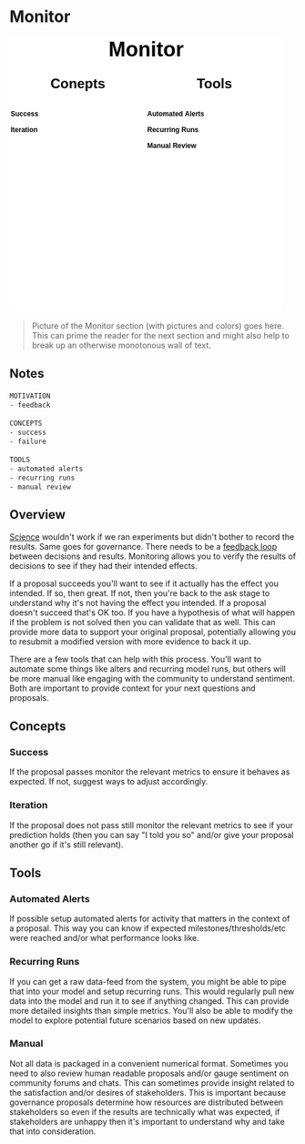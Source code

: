 # Monitor

![](img/cag-map-0.0.3-monitor.png)

> Picture of the Monitor section (with pictures and colors) goes here. This can prime the reader for the next section and might also help to break up an otherwise monotonous wall of text.

## Notes

```
MOTIVATION
- feedback

CONCEPTS
- success
- failure

TOOLS
- automated alerts
- recurring runs
- manual review
```

## Overview

[Science](https://en.wikipedia.org/wiki/Science) wouldn't work if we ran experiments but didn't bother to record the results. Same goes for governance. There needs to be a [feedback loop](https://en.wikipedia.org/wiki/Feedback) between decisions and results. Monitoring allows you to verify the results of decisions to see if they had their intended effects.

If a proposal succeeds you'll want to see if it actually has the effect you intended. If so, then great. If not, then you're back to the ask stage to understand why it's not having the effect you intended. If a proposal doesn't succeed that's OK too. If you have a hypothesis of what will happen if the problem is not solved then you can validate that as well. This can provide more data to support your original proposal, potentially allowing you to resubmit a modified version with more evidence to back it up.

There are a few tools that can help with this process. You'll want to automate some things like alters and recurring model runs, but others will be more manual like engaging with the community to understand sentiment. Both are important to provide context for your next questions and proposals.

## Concepts

### Success

If the proposal passes monitor the relevant metrics to ensure it behaves as expected. If not, suggest ways to adjust accordingly.

### Iteration

If the proposal does not pass still monitor the relevant metrics to see if your prediction holds (then you can say "I told you so" and/or give your proposal another go if it's still relevant).

## Tools

### Automated Alerts

If possible setup automated alerts for activity that matters in the context of a proposal. This way you can know if expected milestones/thresholds/etc were reached and/or what performance looks like.

### Recurring Runs

If you can get a raw data-feed from the system, you might be able to pipe that into your model and setup recurring runs. This would regularly pull new data into the model and run it to see if anything changed. This can provide more detailed insights than simple metrics. You'll also be able to modify the model to explore potential future scenarios based on new updates.

### Manual

Not all data is packaged in a convenient numerical format. Sometimes you need to also review human readable proposals and/or gauge sentiment on community forums and chats. This can sometimes provide insight related to the satisfaction and/or desires of stakeholders. This is important because governance proposals determine how resources are distributed between stakeholders so even if the results are technically what was expected, if stakeholders are unhappy then it's important to understand why and take that into consideration. 

